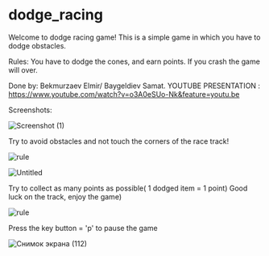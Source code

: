 # dodge_racing

Welcome to dodge racing game!
This is a simple game in which you have to dodge obstacles.

Rules: You have to dodge the cones, and earn points. If you crash the game will over.

Done by: Bekmurzaev Elmir/ Baygeldiev Samat.
YOUTUBE PRESENTATION : https://www.youtube.com/watch?v=o3A0eSUo-Nk&feature=youtu.be

Screenshots:

![Screenshot (1)](https://user-images.githubusercontent.com/73636880/102710193-d479fc00-42da-11eb-8aa9-96cdd8bf0bb9.png)

Try to avoid obstacles and not touch the corners of the race track!

![rule](https://user-images.githubusercontent.com/73636880/102710338-c8db0500-42db-11eb-8736-694a193d34a6.png)

![Untitled](https://user-images.githubusercontent.com/73636880/102710352-e5773d00-42db-11eb-9aa3-7e8f67ae6128.png)

Try to collect as many points as possible( 1 dodged item = 1 point)
Good luck on the track, enjoy the game)

![rule](https://user-images.githubusercontent.com/73636880/102710464-ab5a6b00-42dc-11eb-8800-3c87ac3465b8.png)

Press the key button = 'p' to pause the game

![Снимок экрана (112)](https://user-images.githubusercontent.com/72734736/102718353-e88d2000-4311-11eb-8b41-246029cda477.png)


